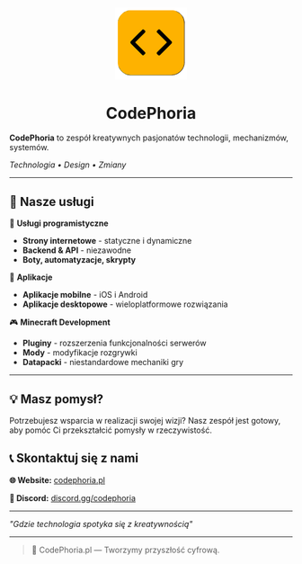 ##

<div align="center">
    <img src="/assets/CodePhoria-Logo.svg" width="128" alt="CodePhoria Logo"/>
    <h1>CodePhoria</h1>
</div>

**CodePhoria** to zespół kreatywnych pasjonatów technologii, mechanizmów, systemów.

*Technologia • Design • Zmiany*

---

## 💼 Nasze usługi

🔧 **Usługi programistyczne**
- **Strony internetowe** - statyczne i dynamiczne
- **Backend & API** - niezawodne
- **Boty, automatyzacje, skrypty**

📱 **Aplikacje**
- **Aplikacje mobilne** - iOS i Android
- **Aplikacje desktopowe** - wieloplatformowe rozwiązania

🎮 **Minecraft Development**
- **Pluginy** - rozszerzenia funkcjonalności serwerów
- **Mody** - modyfikacje rozgrywki
- **Datapacki** - niestandardowe mechaniki gry

---

## 💡 Masz pomysł?

Potrzebujesz wsparcia w realizacji swojej wizji? Nasz zespół jest gotowy, aby pomóc Ci przekształcić pomysły w rzeczywistość.

## 📞 Skontaktuj się z nami

**🌐 Website:** [codephoria.pl](https://codephoria.pl)

**💬 Discord:** [discord.gg/codephoria](https://discord.gg/NsZxXD96sr)

---

*"Gdzie technologia spotyka się z kreatywnością"*

---


> 🔮 CodePhoria.pl — Tworzymy przyszłość cyfrową.